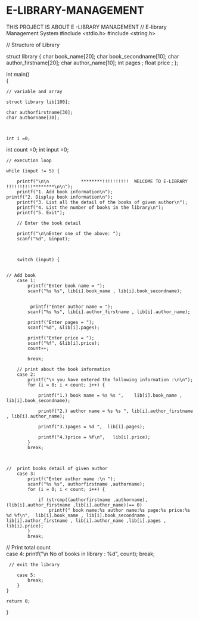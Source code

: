 # E-LIBRARY-MANAGEMENT
THIS PROJECT IS ABOUT E -LIBRARY MANAGEMENT
                                          // E-library Management System
 #include <stdio.h>
#include <string.h>


// Structure of Library

struct library {
	char book_name[20];
  char book_secondname[10];
	char author_firstname[20];
  char author_name[10];
	int pages ;
	float price ;
};


int main()  
{

	// variable and array 

	struct library lib[100];

	char authorfirstname[30];
  	char authorname[30];


	
	int i =0;
  int count =0;
  int input =0;
  

	// execution loop

	while (input != 5) {

		printf("\n\n            ********!!!!!!!!!!  WELCOME TO E-LIBRARY !!!!!!!!!!********\n\n");
		printf("1. Add book information\n"); 
    printf("2. Display book information\n");
		printf("3. List all the detail of the books of given author\n");
		printf("4. List the number of books in the library\n");
		printf("5. Exit");

		// Enter the book detail

		printf("\n\nEnter one of the above: ");
		scanf("%d", &input);

		

		switch (input) {

	
	// Add book
        case 1:
            printf("Enter book name = ");
			scanf("%s %s", lib[i].book_name , lib[i].book_secondname);


             printf("Enter author name = ");
			scanf("%s %s", lib[i].author_firstname , lib[i].author_name);

			printf("Enter pages = ");
			scanf("%d", &lib[i].pages);

			printf("Enter price = ");
			scanf("%f", &lib[i].price);
			count++;

			break;

		// print about the book information
		case 2:
			printf("\n you have entered the following information :\n\n");
			for (i = 0; i < count; i++) {

				printf("1.) book name = %s %s ",	lib[i].book_name , lib[i].book_secondname);

				printf("2.) author name = %s %s ", lib[i].author_firstname , lib[i].author_name);

				printf("3.)pages = %d ",  lib[i].pages);

				printf("4.)price = %f\n",	lib[i].price);
			}
			break;

		
    
    //  print books detail of given author 
		case 3:
			printf("Enter author name :\n ");
			scanf("%s %s", authorfirstname ,authorname);
			for (i = 0; i < count; i++) {

				if (strcmp((authorfirstname ,authorname),  (lib[i].author_firstname ,lib[i].author_name))== 0)
					printf(" book name:%s author name:%s page:%s price:%s %d %f\n",  lib[i].book_name , lib[i].book_secondname , lib[i].author_firstname , lib[i].author_name ,lib[i].pages , lib[i].price);
			}
			break;

// Print total count		
    case 4:
			printf("\n No of books in library : %d", count);
			break;

     // exit the library

		case 5:
			break;
		}
	}

	return 0;
}


